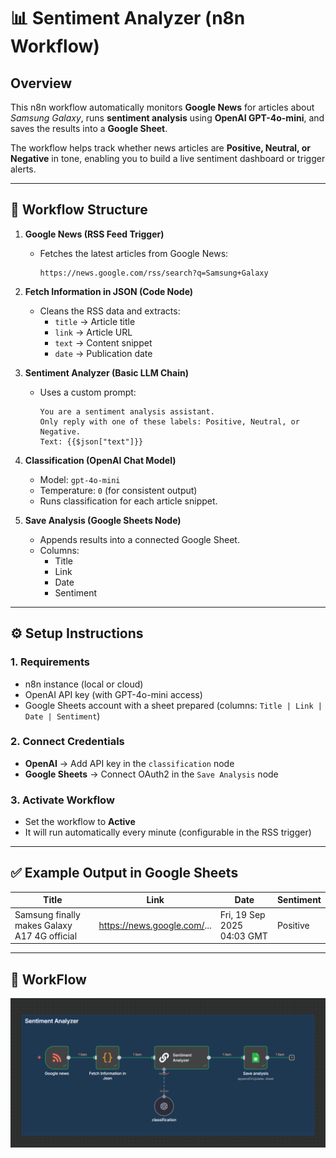 # 📊 Sentiment Analyzer (n8n Workflow)

## Overview
This n8n workflow automatically monitors **Google News** for articles about *Samsung Galaxy*, runs **sentiment analysis** using **OpenAI GPT-4o-mini**, and saves the results into a **Google Sheet**.

The workflow helps track whether news articles are **Positive, Neutral, or Negative** in tone, enabling you to build a live sentiment dashboard or trigger alerts.

---

## 🔗 Workflow Structure

1. **Google News (RSS Feed Trigger)**
   - Fetches the latest articles from Google News:
     ```
     https://news.google.com/rss/search?q=Samsung+Galaxy
     ```

2. **Fetch Information in JSON (Code Node)**
   - Cleans the RSS data and extracts:
     - `title` → Article title  
     - `link` → Article URL  
     - `text` → Content snippet  
     - `date` → Publication date  

3. **Sentiment Analyzer (Basic LLM Chain)**
   - Uses a custom prompt:
     ```
     You are a sentiment analysis assistant. 
     Only reply with one of these labels: Positive, Neutral, or Negative.
     Text: {{$json["text"]}}
     ```

4. **Classification (OpenAI Chat Model)**
   - Model: `gpt-4o-mini`  
   - Temperature: `0` (for consistent output)  
   - Runs classification for each article snippet.  

5. **Save Analysis (Google Sheets Node)**
   - Appends results into a connected Google Sheet.  
   - Columns:
     - Title  
     - Link  
     - Date  
     - Sentiment  

---

## ⚙️ Setup Instructions

### 1. Requirements
- n8n instance (local or cloud)  
- OpenAI API key (with GPT-4o-mini access)  
- Google Sheets account with a sheet prepared (columns: `Title | Link | Date | Sentiment`)

### 2. Connect Credentials
- **OpenAI** → Add API key in the `classification` node  
- **Google Sheets** → Connect OAuth2 in the `Save Analysis` node  

### 3. Activate Workflow
- Set the workflow to **Active**  
- It will run automatically every minute (configurable in the RSS trigger)  

---

## ✅ Example Output in Google Sheets

| Title                                        | Link  | Date                  | Sentiment |
|----------------------------------------------|-------|-----------------------|-----------|
| Samsung finally makes Galaxy A17 4G official | https://news.google.com/... | Fri, 19 Sep 2025 04:03 GMT | Positive |

---

## 🚀 WorkFlow

![workflow](image.png)